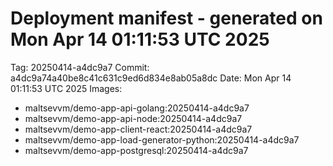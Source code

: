 # Deployment manifest - generated on Mon Apr 14 01:11:53 UTC 2025
Tag: 20250414-a4dc9a7
Commit: a4dc9a74a40be8c41c631c9ed6d834e8ab05a8dc
Date: Mon Apr 14 01:11:53 UTC 2025
Images:
- maltsevvm/demo-app-api-golang:20250414-a4dc9a7
- maltsevvm/demo-app-api-node:20250414-a4dc9a7
- maltsevvm/demo-app-client-react:20250414-a4dc9a7
- maltsevvm/demo-app-load-generator-python:20250414-a4dc9a7
- maltsevvm/demo-app-postgresql:20250414-a4dc9a7
